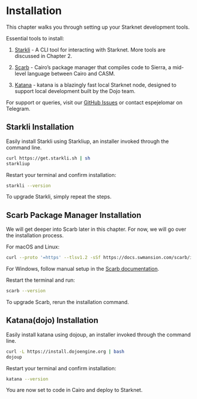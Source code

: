 # Installation

This chapter walks you through setting up your Starknet development
tools.

Essential tools to install:

1.  [Starkli](https://github.com/xJonathanLEI/starkli) - A CLI tool for
    interacting with Starknet. More tools are discussed in Chapter 2.

2.  [Scarb](https://github.com/software-mansion/scarb) - Cairo’s package
    manager that compiles code to Sierra, a mid-level language between
    Cairo and CASM.

3.	[Katana](https://github.com/dojoengine/dojo) - katana is a blazingly fast local Starknet node, designed to support local development built by the Dojo team.

For support or queries, visit our [GitHub
Issues](https://github.com/starknet-edu/starknetbook/issues) or contact
espejelomar on Telegram.

## Starkli Installation

Easily install Starkli using Starkliup, an installer invoked through the
command line.

```bash
curl https://get.starkli.sh | sh
starkliup
```

Restart your terminal and confirm installation:

```bash
starkli --version
```

To upgrade Starkli, simply repeat the steps.

## Scarb Package Manager Installation

We will get deeper into Scarb later in this chapter. For now, we will go over the installation process.

For macOS and Linux:

```bash
curl --proto '=https' --tlsv1.2 -sSf https://docs.swmansion.com/scarb/install.sh | sh
```

For Windows, follow manual setup in the [Scarb
documentation](https://docs.swmansion.com/scarb/download.html#windows).

Restart the terminal and run:

```bash
scarb --version
```

To upgrade Scarb, rerun the installation command.

## Katana(dojo) Installation

Easily install katana using dojoup, an installer invoked through the
command line.

```bash
curl -L https://install.dojoengine.org | bash
dojoup
```

Restart your terminal and confirm installation:

```bash
katana --version
```

You are now set to code in Cairo and deploy to Starknet.
